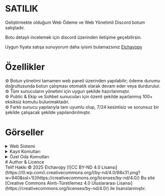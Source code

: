 # SATILIK

Geliştirmekte olduğum Web Ödeme ve Web Yönetimli Discord botum satıştadır.

Botu detaylı incelemek için discord üzerinden iletişime geçebilirsin.

Uygun fiyata satışa sunuyorum daha iyisini bulamazsınız <a href="http://discord.com/users/1067476859933179954">Elchavopy</a>
# Özellikler
⚙️ Botun yönetimi tamamen web paneli üzerinden yapılabilir; ödeme durumu doğrultusunda botun çalışması otomatik olarak devam eder veya durdurulur.<br>
⚙️ Tüm sunucuların yönetimi için uygun şekilde hazırlanmıştır.<br>
⚙️ Public & Ekip ve Sohbet sunucuları için özenli şekilde ayarlanmış 100+ eksiksiz komutu bulunmaktadır.<br>
⚙️ Farklı sunucu yapılarıyla tam uyumlu olup, 7/24 kesintisiz ve sorunsuz bir şekilde çalışacak şekilde yapılandırılmıştır.
# Görseller
<details>
<summary>Web Sistemi</summary>
![image](https://github.com/user-attachments/assets/a30447e9-e2e1-4787-aa07-5e1662a7c748)
![image](https://github.com/user-attachments/assets/c9b828d4-fc45-4f9a-a8f4-163038db9540)
![image](https://github.com/user-attachments/assets/80770e96-e739-4f99-bb7e-54e0fee75727)
![image](https://github.com/user-attachments/assets/2f361e50-f44f-48a1-a927-0f6f3594df8c)
![image](https://github.com/user-attachments/assets/11814d4a-7a5b-41c2-ac22-4af58198784a)
![image](https://github.com/user-attachments/assets/0c262033-0a81-4032-9af1-62165772c254)
![image](https://github.com/user-attachments/assets/c0774c71-e60f-44a3-9949-d2e50440477d)
</details>
<details>
<summary>Kayıt Komutları</summary>
![image](https://github.com/user-attachments/assets/f4d491cf-16e6-4a01-b254-b6ee6502cb64)
![image](https://github.com/user-attachments/assets/b2400c65-6fbb-499d-8c03-c1e2099b6b7d)
![image](https://github.com/user-attachments/assets/2ebcc655-4d76-4e6e-aab0-1057a99848c3)
![image](https://github.com/user-attachments/assets/1d2a8f92-d2c2-4300-bb54-31b007adc642)
</details>
<details>
<summary>Özel Oda Komutları</summary>
![image](https://github.com/user-attachments/assets/c611288f-dfee-4354-a179-7c6a0f4720cb)
</details>
# Author & Licence <br>
Telif Hakkı © 2025 Elchavopy
[![CC BY-ND 4.0 Lisansı](https://i0.wp.com/i.creativecommons.org/l/by-nd/4.0/88x31.png?w=940&ssl=1)](https://creativecommons.org/licenses/by-nd/4.0/)
Bu site [Creative Commons Alıntı-Türetilemez 4.0 Uluslararası Lisansı](https://creativecommons.org/licenses/by-nd/4.0/) ile lisanslanmıştır.
